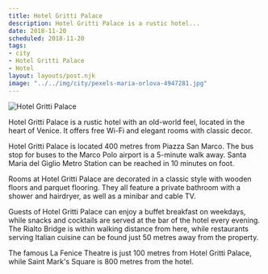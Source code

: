 ```yaml
---
title: Hotel Gritti Palace
description: Hotel Gritti Palace is a rustic hotel...
date: 2018-11-20
scheduled: 2018-11-20
tags:
- city
- Hotel Gritti Palace
- Hotel
layout: layouts/post.njk
image: "../../img/city/pexels-maria-orlova-4947281.jpg"
---
```


![Hotel Gritti Palace](../../img/city/pexels-maria-orlova-4947281.jpg)

Hotel Gritti Palace is a rustic hotel with an old-world feel, located in the heart of Venice. It offers free Wi-Fi and elegant rooms with classic decor.

Hotel Gritti Palace is located 400 metres from Piazza San Marco. The bus stop for buses to the Marco Polo airport is a 5-minute walk away. Santa Maria del Giglio Metro Station can be reached in 10 minutes on foot.

Rooms at Hotel Gritti Palace are decorated in a classic style with wooden floors and parquet flooring. They all feature a private bathroom with a shower and hairdryer, as well as a minibar and cable TV.

Guests of Hotel Gritti Palace can enjoy a buffet breakfast on weekdays, while snacks and cocktails are served at the bar of the hotel every evening. The Rialto Bridge is within walking distance from here, while restaurants serving Italian cuisine can be found just 50 metres away from the property.

The famous La Fenice Theatre is just 100 metres from Hotel Gritti Palace, while Saint Mark's Square is 800 metres from the hotel.